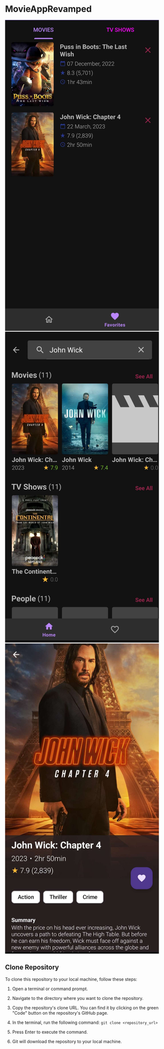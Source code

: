 # MovieAppRevamped

![Alt Text](images/movieapp1.jpg)
![Alt Text](images/movieapp2.jpg)
![Alt Text](images/movieapp3.jpg)

## Clone Repository

To clone this repository to your local machine, follow these steps:

1. Open a terminal or command prompt.

2. Navigate to the directory where you want to clone the repository.

3. Copy the repository's clone URL. You can find it by clicking on the green "Code" button on the repository's GitHub page.

4. In the terminal, run the following command: ```git clone <repository_url> ```

5. Press Enter to execute the command.

6. Git will download the repository to your local machine.


